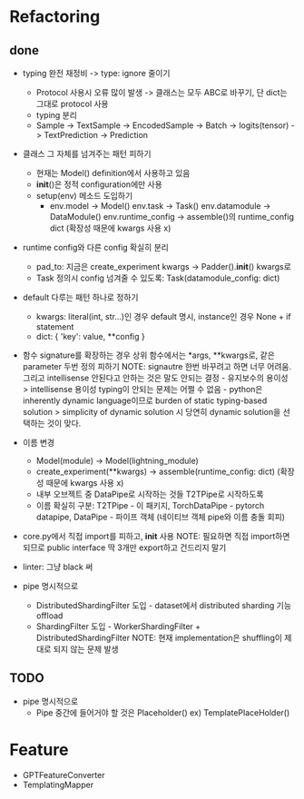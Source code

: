 # Refactoring
## done
- typing 완전 재정비 -> type: ignore 줄이기
  * Protocol 사용시 오류 많이 발생 -> 클래스는 모두 ABC로 바꾸기, 단 dict는 그대로 protocol 사용
  * typing 분리
  * Sample -> TextSample -> EncodedSample -> Batch -> logits(tensor) -> TextPrediction -> Prediction
- 클래스 그 자체를 넘겨주는 패턴 피하기
  * 현재는 Model() definition에서 사용하고 있음
  * __init__()은 정적 configuration에만 사용
  * setup(env) 메소드 도입하기
    + env.model -> Model()
      env.task -> Task()
      env.datamodule -> DataModule()
      env.runtime_config -> assemble()의 runtime_config dict
      (확장성 때문에 kwargs 사용 x)
- runtime config와 다른 config 확실히 분리
  * pad_to: 지금은 create_experiment kwargs -> Padder().__init__() kwargs로
  * Task 정의시 config 넘겨줄 수 있도록: Task(datamodule_config: dict)

- default 다루는 패턴 하나로 정하기
  * kwargs: literal(int, str...)인 경우 default 명시, instance인 경우 None + if statement
  * dict: { 'key': value, **config }
- 함수 signature를 확장하는 경우 상위 함수에서는 *args, **kwargs로, 같은 parameter 두번 정의 피하기
  NOTE: signautre 한번 바꾸려고 하면 너무 어려움.
        그리고 intellisense 안된다고 안하는 것은 말도 안되는 결정 - 유지보수의 용이성 > intellisense 용이성
        typing이 안되는 문제는 어쩔 수 없음 - python은 inherently dynamic language이므로 burden of static typing-based solution > simplicity of dynamic solution 시 당연히 dynamic solution을 선택하는 것이 맞다.
- 이름 변경
  * Model(module) -> Model(lightning_module)
  * create_experiment(**kwargs) -> assemble(runtime_config: dict) (확장성 때문에 kwargs 사용 x)
  * 내부 오브젝트 중 DataPipe로 시작하는 것들 T2TPipe로 시작하도록
  * 이름 확실히 구분: T2TPipe - 이 패키지, TorchDataPipe - pytorch datapipe, DataPipe - 파이프 객체 (네이티브 객체 pipe와 이름 충돌 회피)
- core.py에서 직접 import를 피하고, __init__ 사용
  NOTE: 필요하면 직접 import하면 되므로 public interface 딱 3개만 export하고 건드리지 말기
- linter: 그냥 black 써
- pipe 명시적으로
  * DistributedShardingFilter 도입 - dataset에서 distributed sharding 기능 offload
  * ShardingFilter 도입 - WorkerShardingFilter + DistributedShardingFilter
    NOTE: 현재 implementation은 shuffling이 제대로 되지 않는 문제 발생

## TODO
- pipe 명시적으로
  * Pipe 중간에 들어거야 할 것은 <name>Placeholder()
    ex) TemplatePlaceHolder()

# Feature
- GPTFeatureConverter
- TemplatingMapper